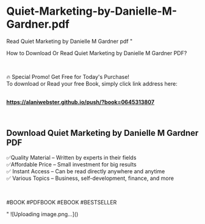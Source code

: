 # Quiet-Marketing-by-Danielle-M-Gardner.pdf
Read Quiet Marketing by Danielle M Gardner pdf
"<p>How to Download Or Read Quiet Marketing by Danielle M Gardner PDF?</p>
<p>&nbsp;</p>
<p>&#128293;  Special Promo! Get Free for Today's Purchase!<br />To download or Read your free Book, simply click link address here:&nbsp;<br />&nbsp;</p>
<p><a href=""https://alaniwebster.github.io/push/?book=0645313807""><strong>https://alaniwebster.github.io/push/?book=0645313807</strong></a></p>
<p>&nbsp;</p>
<h2>Download Quiet Marketing by Danielle M Gardner PDF</h2>
<p>&#x2705;Quality Material &ndash; Written by experts in their fields<br />&#x2705;Affordable Price &ndash; Small investment for big results<br />&#x2705; Instant Access &ndash; Can be read directly anywhere and anytime<br />&#x2705; Various Topics &ndash; Business, self-development, finance, and more</p>
<p>&nbsp;</p>
<p>#BOOK #PDFBOOK #EBOOK #BESTSELLER</p>
"
![Uploading image.png…]()
